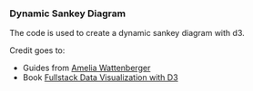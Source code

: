 ### Dynamic Sankey Diagram

The code is used to create a dynamic sankey diagram with d3.

Credit goes to:
- Guides from [Amelia Wattenberger](https://wattenberger.com/) 
- Book [Fullstack Data Visualization with D3](https://www.newline.co/fullstack-d3)